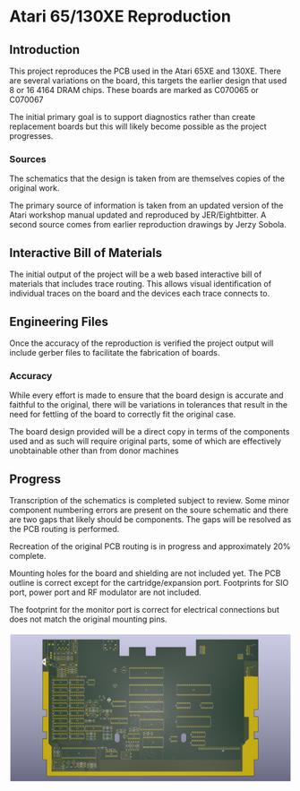 # Atari 65/130XE Reproduction

## Introduction

This project reproduces the PCB used in the Atari 65XE and 130XE.
There are several variations on the board, this targets the
earlier design that used 8 or 16 4164 DRAM chips. These boards are
marked as C070065 or C070067

The initial primary goal is to support diagnostics rather than
create replacement boards but this will likely become possible as 
the project progresses.

### Sources

The schematics that the design is taken from are themselves copies
of the original work.

The primary source of information is taken from an updated version
of the Atari workshop manual updated and reproduced by JER/Eightbitter.
A second source comes from earlier reproduction drawings by Jerzy Sobola.

## Interactive Bill of Materials

The initial output of the project will be a web based interactive bill
of materials that includes trace routing. This allows visual 
identification of individual traces on the board and the devices each
trace connects to.

## Engineering Files

Once the accuracy of the reproduction is verified the project output
will include gerber files to facilitate the fabrication of boards.

### Accuracy

While every effort is made to ensure that the board design is accurate
and faithful to the original, there will be variations in tolerances that
result in the need for fettling of the board to correctly fit the
original case.

The board design provided will be a direct copy in terms of the components
used and as such will require original parts, some of which are
effectively unobtainable other than from donor machines

## Progress

Transcription of the schematics is completed subject to review. Some minor
component numbering errors are present on the soure schematic and there are 
two gaps that likely should be components. The gaps will be resolved as the
PCB routing is performed.

Recreation of the original PCB routing is in progress and approximately 20%
complete.

Mounting holes for the board and shielding are not included yet. The PCB
outline is correct except for the cartridge/expansion port. Footprints for 
SIO port, power port and RF modulator are not included.

The footprint for the monitor port is correct for electrical connections 
but does not match the original mounting pins.

![Render of PCB top](./Atari65XEC070067RevB.png)
